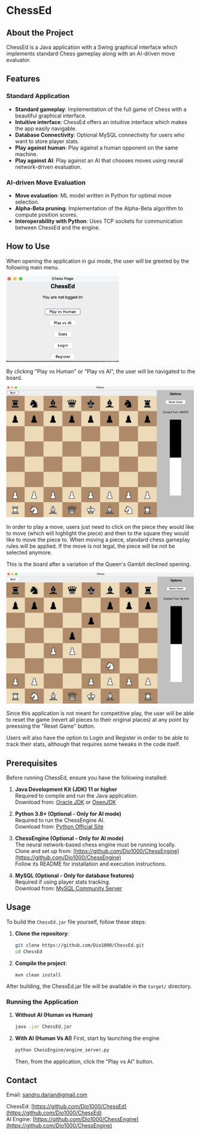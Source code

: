 # ChessEd

## About the Project
ChessEd is a Java application with a Swing graphical interface which implements standard Chess gameplay along with an AI-driven move evaluator.

## Features

### Standard Application
- **Standard gameplay**: Implementation of the full game of Chess with a beautiful graphical interface.
- **Intuitive interface**: ChessEd offers an intuitive interface which makes the app easily navigable.
- **Database Connectivity**: Optional MySQL connectivity for users who want to store player stats.
- **Play against human**: Play against a human opponent on the same machine.
- **Play against AI**: Play against an AI that chooses moves using neural network-driven evaluation.

### AI-driven Move Evaluation
- **Move evaluation**: ML model written in Python for optimal move selection.
- **Alpha-Beta pruning**: Implementation of the Alpha-Beta algorithm to compute position scores.
- **Interoperability with Python**: Uses TCP sockets for communication between ChessEd and the engine.

## How to Use

When opening the application in gui mode, the user will be greeted by the following main menu.

<img src="screenshots/chess_main.png" width="300"/>

By clicking "Play vs Human" or "Play vs AI", the user will be navigated to the board. 

<img src="screenshots/board_initial.png" width="500"/>

In order to play a move, users just need to click on the piece they would like to move (which will highlight the piece) and then to the square they would like to move the piece to. When moving a piece, standard chess gameplay rules will be applied. If the move is not legal, the piece will be not be selected anymore.

This is the board after a variation of the Queen's Gambit declined opening.

<img src="screenshots/board_opening.png" width="500"/>

Since this application is not meant for competitive play, the user will be able to reset the game (revert all pieces to their original places) at any point by preessing the "Reset Game" button. 

Users will also have the option to Login and Register in order to be able to track their stats, although that requires some tweaks in the code itself.

## Prerequisites

Before running ChessEd, ensure you have the following installed:

1. **Java Development Kit (JDK) 11 or higher**  
   Required to compile and run the Java application.  
   Download from: [Oracle JDK](https://www.oracle.com/java/technologies/javase-downloads.html) or [OpenJDK](https://openjdk.java.net/install/)

2. **Python 3.8+ (Optional - Only for AI mode)**  
   Required to run the ChessEngine AI.  
   Download from: [Python Official Site](https://www.python.org/downloads/)

3. **ChessEngine (Optional - Only for AI mode)**  
   The neural network-based chess engine must be running locally.  
   Clone and set up from: [https://github.com/Dio1000/ChessEngine](https://github.com/Dio1000/ChessEngine)  
   Follow its README for installation and execution instructions.

4. **MySQL (Optional - Only for database features)**  
   Required if using player stats tracking.  
   Download from: [MySQL Community Server](https://dev.mysql.com/downloads/mysql/)

## Usage

To build the `ChessEd.jar` file yourself, follow these steps:

1. **Clone the repository**:
   ```bash
   git clone https://github.com/Dio1000/ChessEd.git
   cd ChessEd
   ```
   
2. **Compile the project**:
   ```
   mvn clean install
   ```
After building, the ChessEd.jar file will be available in the ```target/``` directory.

### Running the Application
1. **Without AI (Human vs Human)**  
   ```bash
   java -jar ChessEd.jar

2. **With AI (Human Vs AI)**
   First, start by launching the engine
   ```bash
   python ChessEngine/engine_server.py
   ```

   Then, from the application, click the "Play vs AI" button.

## Contact

Email: [sandru.darian@gmail.com](mailto:sandru.darian@gmail.com)  

ChessEd: [https://github.com/Dio1000/ChessEd](https://github.com/Dio1000/ChessEd)  
AI Engine: [https://github.com/Dio1000/ChessEngine](https://github.com/Dio1000/ChessEngine)  
